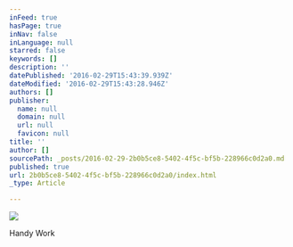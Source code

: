```yaml
---
inFeed: true
hasPage: true
inNav: false
inLanguage: null
starred: false
keywords: []
description: ''
datePublished: '2016-02-29T15:43:39.939Z'
dateModified: '2016-02-29T15:43:28.946Z'
authors: []
publisher:
  name: null
  domain: null
  url: null
  favicon: null
title: ''
author: []
sourcePath: _posts/2016-02-29-2b0b5ce8-5402-4f5c-bf5b-228966c0d2a0.md
published: true
url: 2b0b5ce8-5402-4f5c-bf5b-228966c0d2a0/index.html
_type: Article

---
```

![](https://the-grid-user-content.s3-us-west-2.amazonaws.com/2b8c2273-5551-495d-aa92-6a08b95dd577.jpg)

Handy Work